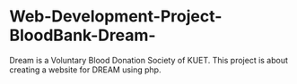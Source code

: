 # Web-Development-Project-BloodBank-Dream-
Dream is a Voluntary Blood Donation Society of KUET. This project is about creating a website for DREAM using php.
